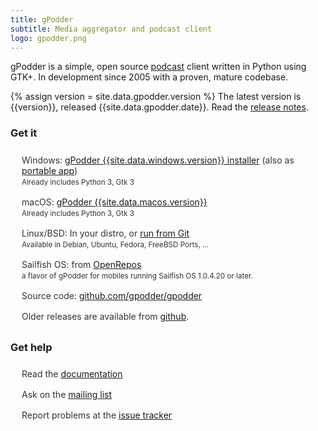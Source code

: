 ```yaml
---
title: gPodder
subtitle: Media aggregator and podcast client
logo: gpodder.png
---
```


<style>
ul {
    padding-left: 10px;
}

ul li {
    padding: 8px;
    list-style: none;
    color: #333;
}
</style>

gPodder is a simple, open source [podcast](https://en.wikipedia.org/wiki/Podcast) client written in Python using GTK+. In development since 2005 with a proven, mature codebase.

{% assign version = site.data.gpodder.version %}
The latest version is <span id="latest-version">{{version}}</span>, released <span id="release-date">{{site.data.gpodder.date}}</span>. Read the [release notes](https://github.com/gpodder/gpodder/releases).

### Get it

-   Windows: [gPodder {{site.data.windows.version}} installer][win] (also as [portable app][win-portable])<br>
    <small>Already includes Python 3, Gtk 3</small>
-   macOS: [gPodder {{site.data.macos.version}}][mac]<br>
    <small>Already includes Python 3, Gtk 3</small>
-   Linux/BSD: In your distro, or [run from Git](docs/run-from-git.md)<br>
    <small>Available in Debian, Ubuntu, Fedora, FreeBSD Ports, ...</small>
-   Sailfish OS: from [OpenRepos](https://openrepos.net/content/keeperofthekeys/gpodder)<br>
    <small>a flavor of gPodder for mobiles running Sailfish OS 1.0.4.20 or later.</small>
-   Source code: [github.com/gpodder/gpodder](https://github.com/gpodder/gpodder)
-   Older releases are available from [github][releases].

### Get help

- Read the [documentation](docs/)
- Ask on the [mailing list](http://www.freelists.org/list/gpodder)
- Report problems at the [issue tracker](https://github.com/gpodder/gpodder/issues)

[win]: https://github.com/gpodder/gpodder/releases/download/{{site.data.windows.version}}/windows-gpodder-{{site.data.windows.version}}-installer.exe
[win-portable]: https://github.com/gpodder/gpodder/releases/download/{{site.data.windows.version}}/windows-gpodder-{{site.data.windows.version}}-portable.exe
[mac]: https://github.com/gpodder/gpodder/releases/download/{{site.data.macos.version}}/macOS-gPodder-{{site.data.macos.version}}.zip
[releases]: https://github.com/gpodder/gpodder/releases
